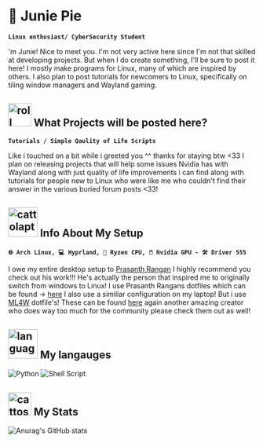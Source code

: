 #  🌺 Junie Pie 






**`Linux enthusiast/ CyberSecurity Student`**

'm Junie! Nice to meet you. I'm not very active here since I'm not that skilled at developing projects. But when I do create something, I'll be sure to post it here! I mostly make programs for Linux, many of which are inspired by others. I also plan to post tutorials for newcomers to Linux, specifically on tiling window managers and Wayland gaming.

## <img src="https://github.com/user-attachments/assets/21cf3f72-4a3d-4e3a-971f-f915d868782e" alt="roll" width="47" /> What Projects will be posted here? 

**`Tutorials / Simple Qaulity of Life Scripts`**

Like i touched on a bit while i greeted you ^^ thanks for staying btw <33 I plan on releasing projects that will help some issues Nvidia has with Wayland along with just quality of life improvements i can find along with tutorials for people new to Linux who were like me who couldn't find their answer in the various buried forum posts <33!

##  <img src="https://github.com/user-attachments/assets/f6bbd42c-bc15-4aef-b22b-d09a764da958" alt="cattolaptop" width="60" /> Info About My Setup
**`🌐 Arch Linux, 💻 Hyprland, 📡 Ryzen CPU, 🖱️ Nvidia GPU - 🛠️ Driver 555 `**

I owe my entire desktop setup to [Prasanth Rangan](https://www.github.com/prasanthrangan) I highly recommend you check out his work!!! He's actually the person that inspired me to originally switch from windows to Linux! I use Prasanth Rangans dotfiles which can be found -> [here](https://github.com/prasanthrangan/hyprdots) I also use a similiar configuration on my laptop! But i use [ML4W](https://github.com/mylinuxforwork) dotfile's! These can be found [here](https://github.com/mylinuxforwork/dotfiles) again another amazing creator who does way too much for the community please check them out as well! 

##  <img src="https://github.com/user-attachments/assets/2b6d36ff-bc0d-4f44-bf58-b81a090fd07c" alt="languages" height="60" /> My langauges
 ![Python](https://img.shields.io/badge/python-3670A0?style=for-the-badge&logo=python&logoColor=ffdd54) ![Shell Script](https://img.shields.io/badge/shell_script-%23121011.svg?style=for-the-badge&logo=gnu-bash&logoColor=white)

## <img src="https://github.com/user-attachments/assets/c5c0452e-1f4e-4a05-affe-0f86eba44101" alt="cattostats" height="47" /> My Stats


![Anurag's GitHub stats](https://github-readme-stats.vercel.app/api?username=juniepi&show_icons=true&theme=tokyonight)
